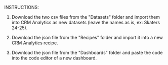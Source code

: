 INSTRUCTIONS:

1. Download the two csv files from the "Datasets" folder and import them into CRM Analytics as new datasets (leave the names as is, ex: Skaters 24-25).

2. Download the json file from the "Recipes" folder and import it into a new CRM Analytics recipe.

3. Download the json file from the "Dashboards" folder and paste the code into the code editor of a new dashboard.
